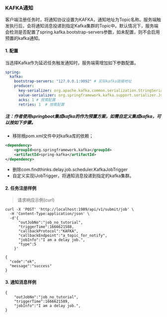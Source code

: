 ### KAFKA通知
客户端注册任务时，将通知协议设置为KAFKA，通知地址为Topic名称。服务端触发执行后，会将通知消息投递到指定Kafka集群的Topic中。默认情况下，服务端会检测是否配置了spring.kafka.bootstrap-servers参数，如未配置，则不会启用预置的kafka通知。
#### 1. 配置
当选择Kafka作为延迟任务触发通知时，服务端需增加如下参数配置。
```yaml
spring: 
  kafka:
    bootstrap-servers: "127.0.0.1:9092" # 实际kafka链接地址
    producer:
      key-serializer: org.apache.kafka.common.serialization.StringSerializer  # 按需配置
      value-serializer: org.springframework.kafka.support.serializer.JsonSerializer # 按需配置
      acks: 1 # 按需配置
      retries: 1  # 按需配置
```
##### 注：作者使用springboot集成kafka的作为预置方案，如需自定义集成kafka，可以按如下步骤。

* 移除根pom.xml文件中对kafka库的依赖；
```xml
<dependency>
    <groupId>org.springframework.kafka</groupId>
    <artifactId>spring-kafka</artifactId>
</dependency>
```
* 删除com.findthinks.delay.job.scheduler.KafkaJobTrigger
* 自定义实现IJobTrigger，将通知消息投递到指定的kafka集群。

#### 2. 任务注册样例
> 请求响应示例(curl)
```
curl -X 'POST' 'http://localhost:1989/api/v1/submit/job' \
  -H 'Content-Type:application/json' \
  -d'{
      "outJobNo":"job_no_tutorial",
      "triggerTime":1666621588,
      "callbackProtocol":"KAFKA",
      "callbackEndpoint":"a_topic_for_notify",
      "jobInfo":"I am a delay job.",
      "type":5
    }'
```
```
{
  "code":"ok",
  "message":"success"
}
```
#### 3. 通知消息样例
```
{
    "outJobNo":"job_no_tutorial",
    "triggerTime":1666621589,
    "jobInfo":"I am a delay job.",
}
```